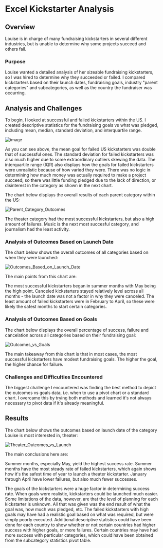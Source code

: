 # Excel Kickstarter Analysis

## Overview
Louise is in charge of many fundraising kickstarters in several different industries, but is unable to determine why some projects succeed and others fail.  

### Purpose
Louise wanted a detailed analysis of her sizeable fundraising kickstarters, so I was hired to determine why they succeeded or failed. I compared kickstarters based on their launch dates, fundraising goals, industry "parent categories" and subcategories, as well as the country the fundraiser was occurring.

## Analysis and Challenges
To begin, I looked at successful and failed kickstarters within the US. I created descriptive statistics for the fundraising goals vs what was pledged, including mean, median, standard deviation, and interquartile range.  

![image](https://user-images.githubusercontent.com/92554586/140435177-ddc161c6-d9bd-40cb-abf0-15603eae3b1a.png)

As you can see above, the mean goal for failed US kickstarters was double that of successful ones. The standard deviation for failed kickstarters was also much higher due to some extraordinary outliers skewing the data. The interquartile range (IQR) also displays how the goals for failed kickstarters were unrealistic because of how varied they were. There was no logic in determining how much money was actually required to make a project succeed, so there was little funding pledged due to the lack of direction, or disinterest in the category as shown in the next chart.

The chart below displays the overall results of each parent category within the US:

![Parent_Category_Outcomes](https://user-images.githubusercontent.com/92554586/140440811-3d2aa32e-3a3f-4d8f-ab8c-9044d30d51bc.png)

The theater category had the most successful kickstarters, but also a high amount of failures. Music is the next most succesful category, and journalism had the least activity.

### Analysis of Outcomes Based on Launch Date

The chart below shows the overall outcomes of all categories based on when they were launched:

![Outcomes_Based_on_Launch_Date](https://user-images.githubusercontent.com/92554586/140441839-4af0936d-a2d0-4e98-a716-9683e959b226.png)

The main points from this chart are:

The most successful kickstarters began in summer months with May being the high point. Canceled kickstarters stayed relatively level across all months - the launch date was not a factor in why they were canceled. The least amount of failed kickstarters were in February to April, so these were likely the safest months to start certain categories.

### Analysis of Outcomes Based on Goals

The chart below displays the overall percentage of success, failure and cancelation across all categories based on their fundraising goal:

![Outcomes_vs_Goals](https://user-images.githubusercontent.com/92554586/140442686-07a0913d-53c5-434e-ac63-82e2711779fc.png)

The main takeaway from this chart is that in most cases, the most successful kickstarters have modest fundraising goals. The higher the goal, the higher chance for failure. 

### Challenges and Difficulties Encountered

The biggest challenge I encountered was finding the best method to depict the outcomes vs goals data, i.e. when to use a pivot chart or a standard chart. I overcame this by trying both methods and learned it's not always necessary to pivot data if it's already meaningful. 

## Results

The chart below shows the outcomes based on launch date of the category Louise is most interested in, theater:

![Theater_Outcomes_vs_Launch](https://user-images.githubusercontent.com/92554586/140443256-e367e0e8-24e6-4fa5-9dce-44b8df39fd27.png)

The main conclusions here are:

Summer months, especially May, yield the highest success rate. Summer months have the most steady rate of failed kickstarters, which again shows how it's the safest time of year to launch a theater kickstarter. January through April have lower failures, but also much fewer successes.

The goals of the kickstarters were a huge factor in determining success rate. When goals were realistic, kickstarters could be launched much easier. Some limitations of the data, however, are that the level of planning for each kickstarter is unknown. All that was given was the end result of what the goal was, how much was pledged, etc. The failed kickstarters with high goals may have had a realistic goal based on what was required, but were simply poorly executed. Additional descriptive statistics could have been done for each country to show whether or not certain countries had higher success with higher goals, or more failures. Certain countries may have had more success with particular categories, which could have been obtained from the subcategory statistics pivot table. 
